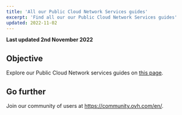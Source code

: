 ```yaml
---
title: 'All our Public Cloud Network Services guides'
excerpt: 'Find all our our Public Cloud Network Services guides'
updated: 2022-11-02
---
```


**Last updated 2nd November 2022**

## Objective

Explore our Public Cloud Network services guides on [this page](https://docs.ovh.com/au/en/publiccloud/network-services/).

## Go further

Join our community of users at <https://community.ovh.com/en/>.